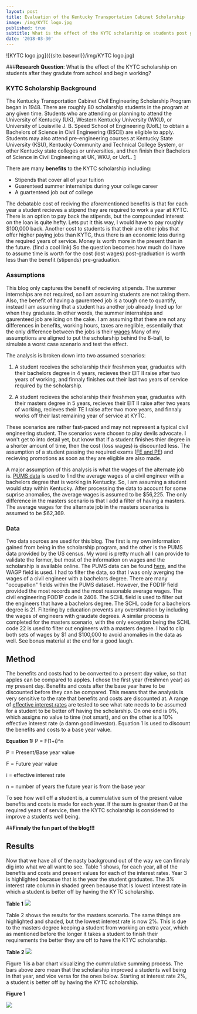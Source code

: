 ```yaml
---
layout: post
title: Evaluation of the Kentucky Transportation Cabinet Scholarship
image: /img/KYTC logo.jpg
published: true
subtitle: What is the effect of the KYTC scholarship on students post graduation?
date: '2018-03-30'
---
```


![KYTC logo.jpg]({{site.baseurl}}/img/KYTC logo.jpg)

###**Research Question**: 
What is the effect of the KYTC scholarship on students after they gradute from school and begin working?




### KYTC Scholarship Background
The Kentucky Transportation Cabinet Civil Engineering Scholarship Program began in 1948. There are roughly 80 scholarship students in the program at any given time. Students who are attending or planning to attend the University of Kentucky (UK), Western Kentucky University (WKU), or University of Louisville J. B. Speed School of Engineering (UofL) to obtain a Bachelors of Science in Civil Engineering (BSCE) are eligible to apply. Students may also attend pre-engineering courses at Kentucky State University (KSU), Kentucky Community and Technical College System, or other Kentucky state colleges or universities, and then finish their Bachelors of Science in Civil Engineering at UK, WKU, or UofL. [1](https://transportation.ky.gov/Education/Pages/Civil-Engineering-Scholarship.aspx) 

There are many **benefits** to the KYTC scholarship including: 
- Stipends that cover all of your tuition 
- Guarenteed summer internships during your college career
- A guartenteed job out of college

The debatable cost of reciving the aforementioned benefits is that for each year a student recieves a stipend they are required to work a year at KYTC. There is an option to pay back the stipends, but the compounded interest on the loan is quite hefty. Lets put it this way, I would have to pay roughly $100,000 back. Another cost to students is that their are other jobs that offer higher paying jobs than KYTC, thus there is an economic loss during the required years of service. Money is worth more in the present than in the future. (find a cool link) So the question becomes how much do I have to assume time is worth for the cost (lost wages) post-graduation is worth less than the benefit (stipends) pre-graduation. 


### Assumptions

This blog only captures the benefit of recieving stipends. The summer internships are not required, so I am assuming students are not taking them. Also, the benefit of having a gaurenteed job is a tough one to quantify, instead I am assuming that a student has another job already lined up for when they graduate. In other words, the summer internships and gaurenteed job are icing on the cake. I am assuming that there are not any differences in benefits, working hours, taxes are neglible, essentially that the only difference between the jobs is their [wages](http://www.differencebetween.net/business/finance-business-2/difference-between-wage-and-income/) Many of my assumptions are aligned to put the scholarship behind the 8-ball, to simulate a worst case scenario and test the effect.


The analysis is broken down into two assumed scenarios:

1. A student receives the scholarship their freshmen year, graduates with their bachelors degree in 4 years, recieves their EIT II raise after two years of working, and finnaly finishes out their last two years of service required by the scholarship.  

2. A student recieves the scholarship their freshmen year, graduates with their masters degree in 5 years, recieves their EIT II raise after two years of working, recieves their TE I raise after two more years, and finnaly works off their last remaining year of service at KYTC.  

These scenarios are rather fast-paced and may not represent a typical civil engineering student. The scenarios were chosen to play devils advocate. I won't get to into detail yet, but know that if a student finishes thier degree in a shorter amount of time, then the cost (loss wages) is discounted less. The assumption of a student passing the required exams ([FE and PE](https://kyboels.ky.gov/Pages/default.aspx)) and recieving promotions as soon as they are eligible are also made. 

A major assumption of this analysis is what the wages of the alternate job is. [PUMS data](https://www.census.gov/programs-surveys/acs/data/pums.html) is used to find the average wages of a civil engineer with a bachelors degree that is working in Kentucky. So, I am assuming a student would stay within Kentucky. After processing the data to account for some suprise anomalies, the average wages is assumed to be $56,225. The only difference in the masters scenario is that I add a filter of having a masters. The average wages for the alternate job in the masters scenarios is assumed to be $62,369.


### Data

Two data sources are used for this blog. The first is my own information gained from being in the scholarship program, and the other is the PUMS data provided by the US census. My word is pretty much all I can provide to validate the former, but most of the information on wages and the scholarship is available online. The PUMS data can be found [here](https://www.census.gov/programs-surveys/acs/data/pums.html), and the WAGP field is used. I had to filter the data, so that I was only averging the wages of a civil engineer with a bachelors degree. There are many "occupation" fields within the PUMS dataset. However, the FOD1P field provided the most records and the most reasonable average wages. The civil engineering FOD1P code is 2406. The SCHL field is used to filter out the engineers that have a bachelors degree. The SCHL code for a bachelors degree is 21. Filtering by education prevents any overstimation by including the wages of engineers with graudate degrees. A similar process is completed for the masters scenario, with the only exception being the SCHL code 22 is used to filter out engineers with a masters degree. I had to clip both sets of wages by $1 and $100,000 to avoid anomalies in the data as well. See bonus material at the end for a good laugh.


## Method
The benefits and costs had to be converted to a present day value, so that apples can be compared to apples. I chose the first year (freshmen year) as my present day. Benefits and costs after the base year have to be discounted before they can be compared. This means that the analysis is very sensitive to the rate that benefits and costs are discounted at. A range of [effective interest rates](https://www.investopedia.com/terms/e/effectiveinterest.asp) are tested to see what rate needs to be assumed for a student to be better off having the scholarship. On one end is 0%, which assigns no value to time (not smart), and on the other is a 10% effective interest rate (a damn good investor). Equation 1 is used to discount the benefits and costs to a base year value. 

**Equation 1:** P = F(1+i)^n 

P = Present/Base year value

F = Future year value

i = effective interest rate

n = number of years the future year is from the base year

To see how well off a student is, a cummulative sum of the present value benefits and costs is made for each year. If the sum is greater than 0 at the required years of service, then the KYTC scholarship is considered to improve a students well being. 



##**Finnaly the fun part of the blog!!!**


## Results
Now that we have all of the nasty background out of the way we can finnaly dig into what we all want to see. Table 1 shows, for each year, all of the benefits and costs and present values for each of the interest rates. Year 3 is highlighted becasue that is the year the student graduates. The 3% interest rate column in shaded green because that is lowest interest rate in which a student is better off by having the KYTC scholarship. 

**Table 1** 
![]({{site.baseurl}}/img/bach_pdv_table.jpg)

Table 2 shows the results for the masters scenario. The same things are highlighted and shaded, but the lowest interest rate is now 2%. This is due to the masters degree keeping a student from working an extra year, which as mentioned before the longer it takes a student to finish their requirements the better they are off to have the KTYC scholarship.

**Table 2**
![]({{site.baseurl}}/img/mast_pdv_table.jpg)

Figure 1 is a bar chart visualizing the cummulative summing process. The bars above zero mean that the scholarship improved a students well being in that year, and vice versa for the ones below. Starting at interest rate 2%, a student is better off by having the KYTC scholarship. 

**Figure 1**

![]({{site.baseurl}}/img/mast_pdv_table.jpg)













